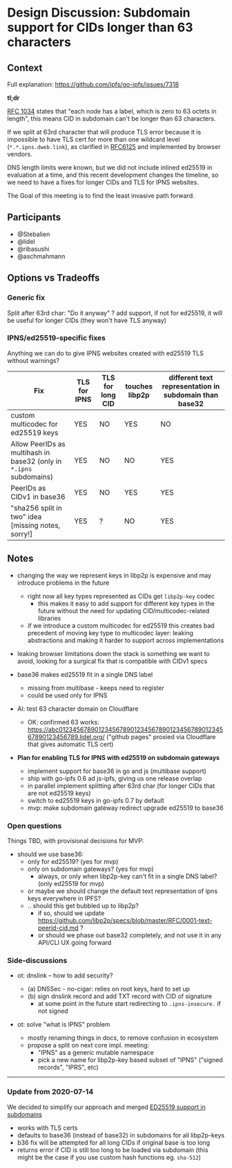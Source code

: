 # Design Discussion: Subdomain support for CIDs longer than 63 characters

## Context

Full explanation: https://github.com/ipfs/go-ipfs/issues/7318

**tl;dr**  

[RFC 1034](https://tools.ietf.org/html/rfc1034#page-7) states that "each node has a label, 
which is zero to 63 octets in length", this means CID in subdomain can't be longer than 63 characters.

If we split at 63rd character that will produce TLS error because it is impossible 
to have TLS cert for more than one wildcard level (`*.*.ipns.dweb.link`), as clarified in [RFC6125](https://tools.ietf.org/html/rfc6125#page-27)
and implemented by browser vendors.

DNS length limits were known, but we did not include inlined ed25519 in evaluation at a time, and this recent development changes the timeline, so we need to have a fixes for longer CIDs and TLS for IPNS websites.

The Goal of this meeting is to find the least invasive path forward.


## Participants

- @Stebalien
- @lidel
- @ribasushi
- @aschmahmann



## Options vs Tradeoffs

### Generic fix

Split after 63rd char: "Do it anyway" ?
add support, if not for ed25519, it will be useful for longer CIDs (they won't have TLS anyway) 


### IPNS/ed25519-specific fixes

Anything we can do to give IPNS websites created with ed25519 TLS without warnings?

| Fix    | TLS for IPNS | TLS for long CID  | touches libp2p | different text representation in subdomain than base32 |
| --- | --- | --- | --- | --- |
| custom multicodec for ed25519 keys | YES | NO | YES | NO |
| Allow PeerIDs as multihash in base32 (only in `*.ipns` subdomains) | YES | NO | NO | YES |
| PeerIDs as CIDv1 in base36 | YES | NO | YES | YES |
| "sha256 split in two" idea [missing notes, sorry!] | YES | ? | NO | YES |

## Notes

- changing the way we represent keys in libp2p is expensive and may introduce problems in the future
  - right now all key types represented as CIDs get `libp2p-key` codec
    - this makes it easy to add support for different key types in the future without the need for updating CID/multicodec-related libraries
  - if we introduce a custom multicodec for ed25519 this creates bad precedent of moving key type to multicodec layer: leaking abstractions and making it harder to support across implementations 
- leaking browser limitations down the stack is something we want to avoid, looking for a surgical fix that is compatible with CIDv1 specs

- base36 makes ed25519 fit in a single DNS label
  - missing from multibase - keeps need to register 
  - could be used only for IPNS
- AI: test 63 character domain on Cloudflare
    - OK: confirmed 63 works: https://abc012345678901234567890123456789012345678901234567890123456789.lidel.org/ 
      ("github pages" proxied via Cloudflare that gives automatic TLS cert)
- **Plan for enabling TLS for IPNS with ed25519 on subdomain gateways**
    - implement support for base36 in go and js (multibase support)
    - ship with go-ipfs 0.6 ad js-ipfs, giving us one release overlap
    -  in parallel implement splitting after 63rd char (for longer CIDs that are not ed25519 keys)    
    - switch to ed25519 keys in go-ipfs 0.7 by default
    - mvp: make subdomain gateway redirect upgrade ed25519 to base36


### Open questions

Things TBD, with provisional decisions for MVP:

- should we use base36:
  - only for ed25519? (yes for mvp)
  - only on subdomain gateways? (yes for mvp)
    - always, or only when libp2p-key can't fit in a single DNS label? (only ed25519 for mvp)
  - or maybe we should change the default text representation of ipns keys everywhere in IPFS?
  - .. should this get bubbled up to libp2p? 
    - if so, should we update https://github.com/libp2p/specs/blob/master/RFC/0001-text-peerid-cid.md ?
    - or should we phase out base32 completely, and not use it in any API/CLI UX going forward
    
### Side-discussions    
    
-  ot: dnslink – how to add security?
    -  (a) DNSSec - no-cigar: relies on root keys, hard to set up
    -  (b) sign dnslink record and add TXT record with CID of signature
        -  at some point in the future start redirecting to `.ipns-insecure.` if not signed
        
-  ot: solve "what is IPNS" problem
   - mostly renaming things in docs, to remove confusion in ecosystem
   - propose a split on next core impl. meeting:  
     - "IPNS" as a generic mutable namespace
     - pick a new name for libp2p-key based subset of "IPNS" ("signed records", "IPRS", etc)
     
-----

### Update from 2020-07-14

We decided to simplify our approach and merged [ED25519 support in subdomains](https://github.com/ipfs/go-ipfs/pull/7441)
  - works with TLS certs
  - defaults to base36 (instead of base32) in subdomains for all libp2p-keys
  - b36 fix will be attempted for all long CIDs if original base is too long
  - returns error if CID is still too long to be loaded via subdomain (this might be the case if you use custom hash functions eg. `sha-512`)
